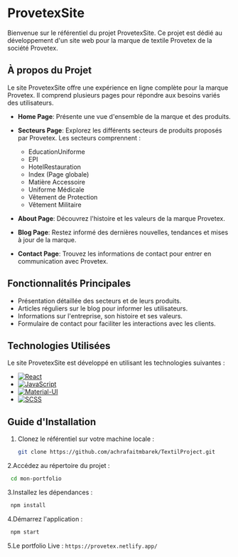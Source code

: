 # ProvetexSite

Bienvenue sur le référentiel du projet ProvetexSite. Ce projet est dédié au développement d'un site web pour la marque de textile Provetex de la société Provetex.

## À propos du Projet

Le site ProvetexSite offre une expérience en ligne complète pour la marque Provetex. Il comprend plusieurs pages pour répondre aux besoins variés des utilisateurs.

- **Home Page**: Présente une vue d'ensemble de la marque et des produits.

- **Secteurs Page**: Explorez les différents secteurs de produits proposés par Provetex. Les secteurs comprennent :
  - EducationUniforme
  - EPI
  - HotelRestauration
  - Index (Page globale)
  - Matière Accessoire
  - Uniforme Médicale
  - Vêtement de Protection
  - Vêtement Militaire

- **About Page**: Découvrez l'histoire et les valeurs de la marque Provetex.

- **Blog Page**: Restez informé des dernières nouvelles, tendances et mises à jour de la marque.

- **Contact Page**: Trouvez les informations de contact pour entrer en communication avec Provetex.

## Fonctionnalités Principales

- Présentation détaillée des secteurs et de leurs produits.
- Articles réguliers sur le blog pour informer les utilisateurs.
- Informations sur l'entreprise, son histoire et ses valeurs.
- Formulaire de contact pour faciliter les interactions avec les clients.

## Technologies Utilisées

Le site ProvetexSite est développé en utilisant les technologies suivantes :

- [![React](https://img.shields.io/badge/React-61DAFB?style=for-the-badge&logo=react&logoColor=white)](https://reactjs.org/)
- [![JavaScript](https://img.shields.io/badge/JavaScript-F7DF1E?style=for-the-badge&logo=javascript&logoColor=black)](https://developer.mozilla.org/en-US/docs/Web/JavaScript)
- [![Material-UI](https://img.shields.io/badge/Material--UI-0081CB?style=for-the-badge&logo=material-ui&logoColor=white)](https://material-ui.com/)
- [![SCSS](https://img.shields.io/badge/SCSS-CC6699?style=for-the-badge&logo=sass&logoColor=white)](https://sass-lang.com/)


## Guide d'Installation

1. Clonez le référentiel sur votre machine locale :
   ```bash
   git clone https://github.com/achrafaitmbarek/TextilProject.git

2.Accédez au répertoire du projet :
  ```bash
   cd mon-portfolio 
```
3.Installez les dépendances :
  ```bash
   npm install
```
4.Démarrez l'application :
  ```bash 
   npm start
```
5.Le portfolio Live : `https://provetex.netlify.app/`